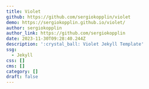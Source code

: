 ```yaml
---
title: Violet
github: https://github.com/sergiokopplin/violet
demo: https://sergiokopplin.github.io/violet/
author: sergiokopplin
author_link: https://github.com/sergiokopplin
date: 2023-11-30T09:28:40.244Z
description: ':crystal_ball: Violet Jekyll Template'
ssg:
  - Jekyll
css: []
cms: []
category: []
draft: false
---
```

